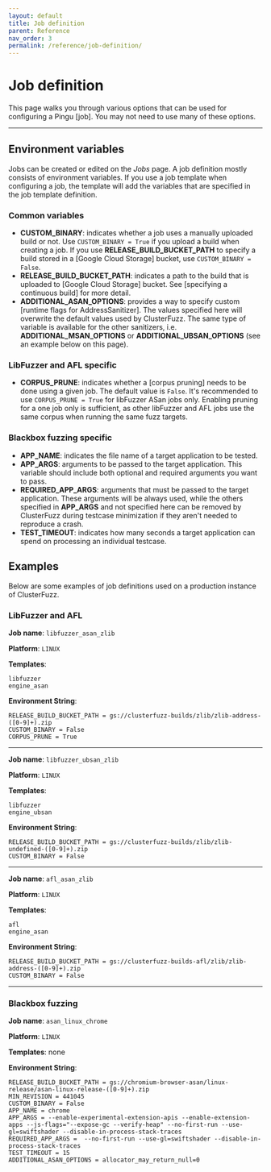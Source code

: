 ```yaml
---
layout: default
title: Job definition
parent: Reference
nav_order: 3
permalink: /reference/job-definition/
---
```


# Job definition

This page walks you through various options that can be used for configuring a
Pingu [job]. You may not need to use many of these options.

---

## Environment variables

Jobs can be created or edited on the *Jobs* page. A job definition mostly
consists of environment variables. If you use a job template when configuring a
job, the template will add the variables that are specified in the job template
definition.

### Common variables

* **CUSTOM_BINARY**: indicates whether a job uses a manually uploaded build or
  not. Use `CUSTOM_BINARY = True` if you upload a build when creating a job. If
  you use **RELEASE_BUILD_BUCKET_PATH** to specify a build stored in a [Google
  Cloud Storage] bucket, use `CUSTOM_BINARY = False`.
* **RELEASE_BUILD_BUCKET_PATH**: indicates a path to the build that is uploaded
  to [Google Cloud Storage] bucket. See [specifying a continuous build] for more
  detail.
* **ADDITIONAL_ASAN_OPTIONS**: provides a way to specify custom [runtime flags
  for AddressSanitizer]. The values specified here will overwrite the default
  values used by ClusterFuzz. The same type of variable is available for the
  other sanitizers, i.e. **ADDITIONAL_MSAN_OPTIONS** or
  **ADDITIONAL_UBSAN_OPTIONS** (see an example below on this page).

### LibFuzzer and AFL specific

* **CORPUS_PRUNE**: indicates whether a [corpus pruning] needs to be done using
  a given job. The default value is `False`. It's recommended to use
  `CORPUS_PRUNE = True` for libFuzzer ASan jobs only. Enabling pruning for a one
  job only is sufficient, as other libFuzzer and AFL jobs use the same corpus
  when running the same fuzz targets.

### Blackbox fuzzing specific

* **APP_NAME**: indicates the file name of a target application to be tested.
* **APP_ARGS**: arguments to be passed to the target application. This variable
  should include both optional and required arguments you want to pass.
* **REQUIRED_APP_ARGS**: arguments that must be passed to the target
  application. These arguments will be always used, while the others specified
  in **APP_ARGS** and not specified here can be removed by ClusterFuzz during
  testcase minimization if they aren't needed to reproduce a crash.
* **TEST_TIMEOUT**: indicates how many seconds a target application can spend on
  processing an individual testcase.

## Examples
Below are some examples of job definitions used on a production instance of
ClusterFuzz.

### LibFuzzer and AFL

**Job name**: `libfuzzer_asan_zlib`

**Platform**: `LINUX`

**Templates**:

```
libfuzzer
engine_asan
```

**Environment String**:

```
RELEASE_BUILD_BUCKET_PATH = gs://clusterfuzz-builds/zlib/zlib-address-([0-9]+).zip
CUSTOM_BINARY = False
CORPUS_PRUNE = True
```

---

**Job name**: `libfuzzer_ubsan_zlib`

**Platform**: `LINUX`

**Templates**:

```
libfuzzer
engine_ubsan
```

**Environment String**:

```
RELEASE_BUILD_BUCKET_PATH = gs://clusterfuzz-builds/zlib/zlib-undefined-([0-9]+).zip
CUSTOM_BINARY = False
```

---

**Job name**: `afl_asan_zlib`

**Platform**: `LINUX`

**Templates**:

```
afl
engine_asan
```

**Environment String**:

```
RELEASE_BUILD_BUCKET_PATH = gs://clusterfuzz-builds-afl/zlib/zlib-address-([0-9]+).zip
CUSTOM_BINARY = False
```

---

### Blackbox fuzzing

**Job name**: `asan_linux_chrome`

**Platform**: `LINUX`

**Templates**: none

**Environment String**:

```
RELEASE_BUILD_BUCKET_PATH = gs://chromium-browser-asan/linux-release/asan-linux-release-([0-9]+).zip
MIN_REVISION = 441045
CUSTOM_BINARY = False
APP_NAME = chrome
APP_ARGS = --enable-experimental-extension-apis --enable-extension-apps --js-flags="--expose-gc --verify-heap" --no-first-run --use-gl=swiftshader --disable-in-process-stack-traces
REQUIRED_APP_ARGS =  --no-first-run --use-gl=swiftshader --disable-in-process-stack-traces
TEST_TIMEOUT = 15
ADDITIONAL_ASAN_OPTIONS = allocator_may_return_null=0
```
